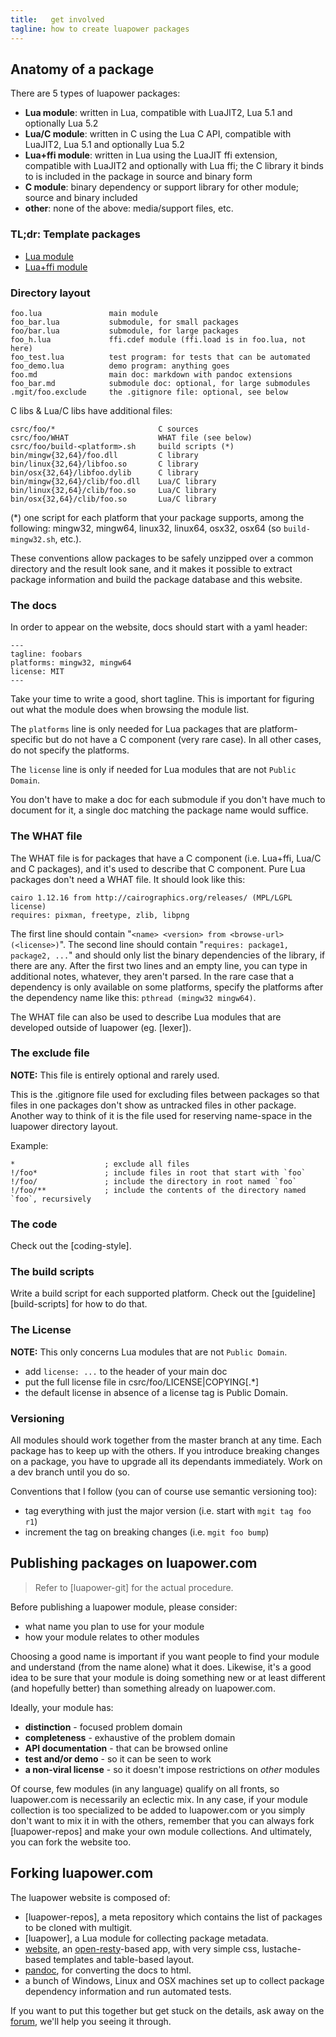 ```yaml
---
title:   get involved
tagline: how to create luapower packages
---
```


## Anatomy of a package

There are 5 types of luapower packages:

  * __Lua module__: written in Lua, compatible with LuaJIT2, Lua 5.1 and optionally Lua 5.2
  * __Lua/C module__: written in C using the Lua C API, compatible with LuaJIT2, Lua 5.1 and optionally Lua 5.2
  * __Lua+ffi module__: written in Lua using the LuaJIT ffi extension, compatible with LuaJIT2
  and optionally with Lua ffi; the C library it binds to is included in the package in source and binary form
  * __C module__: binary dependency or support library for other module; source and binary included
  * __other__: none of the above: media/support files, etc.


### TL;dr: Template packages

  * [Lua module](https://github.com/luapower/template-lua)
  * [Lua+ffi module](https://github.com/luapower/template-lua-ffi)


### Directory layout

	foo.lua               main module
	foo_bar.lua           submodule, for small packages
	foo/bar.lua           submodule, for large packages
	foo_h.lua             ffi.cdef module (ffi.load is in foo.lua, not here)
	foo_test.lua          test program: for tests that can be automated
	foo_demo.lua          demo program: anything goes
	foo.md                main doc: markdown with pandoc extensions
	foo_bar.md            submodule doc: optional, for large submodules
	.mgit/foo.exclude     the .gitignore file: optional, see below

C libs & Lua/C libs have additional files:

	csrc/foo/*                       C sources
	csrc/foo/WHAT                    WHAT file (see below)
	csrc/foo/build-<platform>.sh     build scripts (*)
	bin/mingw{32,64}/foo.dll         C library
	bin/linux{32,64}/libfoo.so       C library
	bin/osx{32,64}/libfoo.dylib      C library
	bin/mingw{32,64}/clib/foo.dll    Lua/C library
	bin/linux{32,64}/clib/foo.so     Lua/C library
	bin/osx{32,64}/clib/foo.so       Lua/C library

(*) one script for each platform that your package supports, among
the following: mingw32, mingw64, linux32, linux64, osx32, osx64 (so
`build-mingw32.sh`, etc.).

These conventions allow packages to be safely unzipped over a common
directory and the result look sane, and it makes it possible to extract
package information and build the package database and this website.

### The docs

In order to appear on the website, docs should start with a yaml header:

	---
	tagline: foobars
	platforms: mingw32, mingw64
	license: MIT
	---

Take your time to write a good, short tagline. This is important for figuring
out what the module does when browsing the module list.

The `platforms` line is only needed for Lua packages that are
platform-specific but do not have a C component (very rare case). In all
other cases, do not specify the platforms.

The `license` line is only if needed for Lua modules that are not
`Public Domain`.

You don't have to make a doc for each submodule if you don't have much to
document for it, a single doc matching the package name would suffice.

### The WHAT file

The WHAT file is for packages that have a C component (i.e. Lua+ffi,
Lua/C and C packages), and it's used to describe that C component. Pure Lua
packages don't need a WHAT file. It should look like this:

	cairo 1.12.16 from http://cairographics.org/releases/ (MPL/LGPL license)
	requires: pixman, freetype, zlib, libpng

The first line should contain "`<name> <version> from <browse-url>
(<license>)`". The second line should contain "`requires: package1, package2,
...`" and should only list the binary dependencies of the library, if there
are any. After the first two lines and an empty line, you can type in
additional notes, whatever, they aren't parsed. In the rare case that a
dependency is only available on some platforms, specify the platforms after
the dependency name like this: `pthread (mingw32 mingw64)`.

The WHAT file can also be used to describe Lua modules that are developed
outside of luapower (eg. [lexer]).

### The exclude file

__NOTE:__ This file is entirely optional and rarely used.

This is the .gitignore file used for excluding files between packages so that
files in one packages don't show as untracked files in other package. Another
way to think of it is the file used for reserving name-space in the luapower
directory layout.

Example:

	*                    ; exclude all files
	!/foo*               ; include files in root that start with `foo`
	!/foo/               ; include the directory in root named `foo`
	!/foo/**             ; include the contents of the directory named `foo`, recursively

### The code

Check out the [coding-style].

### The build scripts

Write a build script for each supported platform.
Check out the [guideline][build-scripts] for how to do that.

### The License

__NOTE:__ This only concerns Lua modules that are not `Public Domain`.

  * add `license: ...` to the header of your main doc
  * put the full license file in csrc/foo/LICENSE|COPYING[.*]
  * the default license in absence of a license tag is Public Domain.

### Versioning

All modules should work together from the master branch at any time.
Each package has to keep up with the others. If you introduce breaking
changes on a package, you have to upgrade all its dependants immediately.
Work on a dev branch until you do so.

Conventions that I follow (you can of course use semantic versioning too):

  * tag everything with just the major version (i.e. start with `mgit tag foo r1`)
  * increment the tag on breaking changes (i.e. `mgit foo bump`)

## Publishing packages on luapower.com

> Refer to [luapower-git] for the actual procedure.

Before publishing a luapower module, please consider:

  * what name you plan to use for your module
  * how your module relates to other modules

Choosing a good name is important if you want people to find your module
and understand (from the name alone) what it does. Likewise, it's a good idea
to be sure that your module is doing something new or at least different
(and hopefully better) than something already on luapower.com.

Ideally, your module has:

  * __distinction__ - focused problem domain
  * __completeness__ - exhaustive of the problem domain
  * __API documentation__ - that can be browsed online
  * __test and/or demo__ - so it can be seen to work
  * __a non-viral license__ - so it doesn't impose restrictions on _other_ modules

Of course, few modules (in any language) qualify on all fronts, so
luapower.com is necessarily an eclectic mix. In any case, if your module
collection is too specialized to be added to luapower.com or you simply don't
want to mix it in with the others, remember that you can always fork
[luapower-repos] and make your own module collections. And ultimately, you
can fork the website too.

## Forking luapower.com

The luapower website is composed of:

  * [luapower-repos], a meta repository which contains the
  list of packages to be cloned with multigit.
  * [luapower], a Lua module for collecting package metadata.
  * [website][website-src], an [open-resty]-based app, with
  very simple css, lustache-based templates and table-based layout.
  * [pandoc], for converting the docs to html.
  * a bunch of Windows, Linux and OSX machines set up to collect package
  dependency information and run automated tests.

If you want to put this together but get stuck on the details,
ask away on the [forum](/forum), we'll help you
seeing it through.


[website-src]:        https://github.com/luapower/website
[open-resty]:         http://openresty.org
[pandoc]:             http://johnmacfarlane.net/pandoc/
